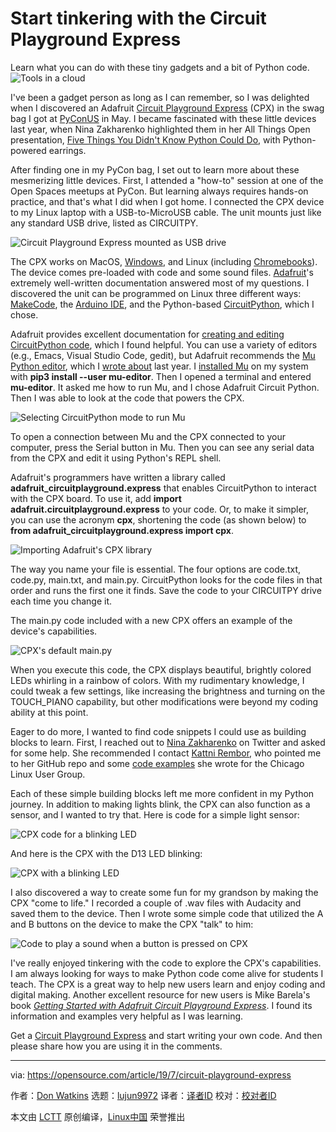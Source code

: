 [#]: collector: (lujun9972)
[#]: translator: ( )
[#]: reviewer: ( )
[#]: publisher: ( )
[#]: url: ( )
[#]: subject: (Start tinkering with the Circuit Playground Express)
[#]: via: (https://opensource.com/article/19/7/circuit-playground-express)
[#]: author: (Don Watkins https://opensource.com/users/don-watkins)

Start tinkering with the Circuit Playground Express
======
Learn what you can do with these tiny gadgets and a bit of Python code.
![Tools in a cloud][1]

I've been a gadget person as long as I can remember, so I was delighted when I discovered an Adafruit [Circuit Playground Express][2] (CPX) in the swag bag I got at [PyConUS][3] in May. I became fascinated with these little devices last year, when Nina Zakharenko highlighted them in her All Things Open presentation, [Five Things You Didn't Know Python Could Do][4], with Python-powered earrings.

After finding one in my PyCon bag, I set out to learn more about these mesmerizing little devices. First, I attended a "how-to" session at one of the Open Spaces meetups at PyCon. But learning always requires hands-on practice, and that's what I did when I got home. I connected the CPX device to my Linux laptop with a USB-to-MicroUSB cable. The unit mounts just like any standard USB drive, listed as CIRCUITPY.

![Circuit Playground Express mounted as USB drive][5]

The CPX works on MacOS, [Windows][6], and Linux (including [Chromebooks][7]). The device comes pre-loaded with code and some sound files. [Adafruit][8]'s extremely well-written documentation answered most of my questions. I discovered the unit can be programmed on Linux three different ways: [MakeCode][9], the [Arduino IDE][10], and the Python-based [CircuitPython][11], which I chose.

Adafruit provides excellent documentation for [creating and editing CircuitPython code][12], which I found helpful. You can use a variety of editors (e.g., Emacs, Visual Studio Code, gedit), but Adafruit recommends the [Mu Python editor][13], which I [wrote about][14] last year. I [installed Mu][15] on my system with **pip3 install --user mu-editor**. Then I opened a terminal and entered **mu-editor**. It asked me how to run Mu, and I chose Adafruit Circuit Python. Then I was able to look at the code that powers the CPX.

![Selecting CircuitPython mode to run Mu][16]

To open a connection between Mu and the CPX connected to your computer, press the Serial button in Mu. Then you can see any serial data from the CPX and edit it using Python's REPL shell.

Adafruit's programmers have written a library called **adafruit_circuitplayground.express** that enables CircuitPython to interact with the CPX board. To use it, add **import adafruit.circuitplayground.express** to your code. Or, to make it simpler, you can use the acronym **cpx**, shortening the code (as shown below) to **from adafruit_circuitplayground.express import cpx**.

![Importing Adafruit's CPX library][17]

The way you name your file is essential. The four options are code.txt, code.py, main.txt, and main.py. CircuitPython looks for the code files in that order and runs the first one it finds. Save the code to your CIRCUITPY drive each time you change it.

The main.py code included with a new CPX offers an example of the device's capabilities.

![CPX's default main.py][18]

When you execute this code, the CPX displays beautiful, brightly colored LEDs whirling in a rainbow of colors. With my rudimentary knowledge, I could tweak a few settings, like increasing the brightness and turning on the TOUCH_PIANO capability, but other modifications were beyond my coding ability at this point.

Eager to do more, I wanted to find code snippets I could use as building blocks to learn. First, I reached out to [Nina Zakharenko][19] on Twitter and asked for some help. She recommended I contact [Kattni Rembor][20], who pointed me to her GitHub repo and some [code examples][21] she wrote for the Chicago Linux User Group.

Each of these simple building blocks left me more confident in my Python journey. In addition to making lights blink, the CPX can also function as a sensor, and I wanted to try that. Here is code for a simple light sensor:

![CPX code for a blinking LED][22]

And here is the CPX with the D13 LED blinking:

![CPX with a blinking LED][23]

I also discovered a way to create some fun for my grandson by making the CPX "come to life." I recorded a couple of .wav files with Audacity and saved them to the device. Then I wrote some simple code that utilized the A and B buttons on the device to make the CPX "talk" to him:

![Code to play a sound when a button is pressed on CPX][24]

I've really enjoyed tinkering with the code to explore the CPX's capabilities. I am always looking for ways to make Python code come alive for students I teach. The CPX is a great way to help new users learn and enjoy coding and digital making. Another excellent resource for new users is Mike Barela's book _[Getting Started with Adafruit Circuit Playground Express][25]_. I found its information and examples very helpful as I was learning.

Get a [Circuit Playground Express][2] and start writing your own code. And then please share how you are using it in the comments.

--------------------------------------------------------------------------------

via: https://opensource.com/article/19/7/circuit-playground-express

作者：[Don Watkins][a]
选题：[lujun9972][b]
译者：[译者ID](https://github.com/译者ID)
校对：[校对者ID](https://github.com/校对者ID)

本文由 [LCTT](https://github.com/LCTT/TranslateProject) 原创编译，[Linux中国](https://linux.cn/) 荣誉推出

[a]: https://opensource.com/users/don-watkins
[b]: https://github.com/lujun9972
[1]: https://opensource.com/sites/default/files/styles/image-full-size/public/lead-images/cloud_tools_hardware.png?itok=PGjJenqT (Tools in a cloud)
[2]: https://www.adafruit.com/product/3333
[3]: https://us.pycon.org/2019/
[4]: https://youtu.be/WlGkBqBRsik
[5]: https://opensource.com/sites/default/files/uploads/circuitplaygroundexpress_mounted.png (Circuit Playground Express mounted as USB drive)
[6]: https://learn.adafruit.com/adafruit-circuit-playground-express/adafruit2-windows-driver-installation
[7]: https://learn.adafruit.com/using-circuit-playground-express-makecode-circuitpython-on-a-chromebook/overview
[8]: https://learn.adafruit.com/adafruit-circuit-playground-express
[9]: https://makecode.adafruit.com/
[10]: https://learn.adafruit.com/adafruit-circuit-playground-express/arduino
[11]: https://circuitpython.org/
[12]: https://learn.adafruit.com/adafruit-circuit-playground-express/creating-and-editing-code
[13]: https://codewith.mu/en/
[14]: https://opensource.com/article/18/8/getting-started-mu-python-editor-beginners
[15]: https://codewith.mu/en/howto/1.0/install_with_python
[16]: https://opensource.com/sites/default/files/uploads/circuitplaygroundexpress_mu.png (Selecting CircuitPython mode to run Mu)
[17]: https://opensource.com/sites/default/files/uploads/circuitplaygroundexpress_import-cpx.png (Importing Adafruit's CPX library)
[18]: https://opensource.com/sites/default/files/uploads/circuitplaygroundexpress_main-py.png (CPX's default main.py)
[19]: https://twitter.com/nnja
[20]: https://learn.adafruit.com/users/kattni
[21]: https://github.com/kattni/ChiPy_2018
[22]: https://opensource.com/sites/default/files/uploads/circuitplaygroundexpress_simpleblinkingled.png (CPX code for a blinking LED)
[23]: https://opensource.com/sites/default/files/uploads/circuitplaygroundexpress_d13blinking.jpg (CPX with a blinking LED)
[24]: https://opensource.com/sites/default/files/uploads/circuitplaygroundexpress_talking.png (Code to play a sound when a button is pressed on CPX)
[25]: https://www.adafruit.com/product/3944
